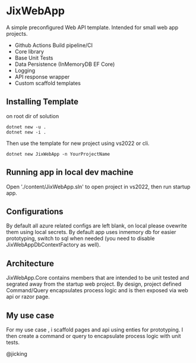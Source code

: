 # JixWebApp
A simple preconfigured Web API template.
Intended for small web app projects.

 - Github Actions Build pipeline/CI
 - Core library
 - Base Unit Tests
 - Data Persistence (InMemoryDB EF Core)
 - Logging
 - API response wrapper
 - Custom scaffold templates

## Installing Template
on root dir of solution
```
dotnet new -u .
dotnet new -i .
```
Then use the template for new project using vs2022 or cli.
```
dotnet new JixWebApp -n YourProjectName
```

## Running app in local dev machine
Open './content/JixWebApp.sln' to open project in vs2022, then run startup app.

## Configurations
By default all azure related configs are left blank, on local please ovewrite them using local secrets.
By default app uses inmemory db for easier prototyping, switch to sql when needed (you need to disable JixWebAppDbContextFactory as well).

## Architecture
JixWebApp.Core contains members that are intended to be unit tested and segrated away from the startup web project.
By design, project defined Command/Query encapsulates process logic and is then exposed via web api or razor page.

## My use case
For my use case , i scaffold pages and api using enties for prototyping.
I then create a command or query to encapsulate process logic with unit tests.


@jicking
